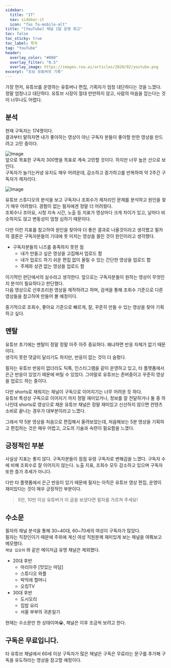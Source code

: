```yaml
---
sidebar:
  title: "IT"
  nav: sidebar-it
  icon: "fas fa-mobile-alt"
title: "[YouTube] 채널 1달 운영 회고"
toc: false
toc_sticky: true
toc_label: 목차
tag: "YouTube"
header:
  overlay_color: "#000"
  overlay_filter: "0.5"
  overlay_image: https://images.roa.ai/articles/2020/02/youtube.png
excerpt: "초보 유튜버의 기록"
---
```

가장 먼저, 유튜브를 운영하는 유튜버나 편집, 기획자가 엄청 대단하다는 것을 느꼈다.  
정말 엄청나고 대단하다. 유튜브 시장이 절대 만만하지 않고, 사람의 마음을 잡는다는 것이 너무나도 어렵다.

## 분석
현재 구독자는 174명이다.  
결과부터 말하자면 내가 좋아하는 영상이 아닌 구독자 분들이 좋아할 만한 영상을 만드려고 고민 중이다.  

![Image](https://drive.google.com/uc?export=view&id=1nm0QF3fPt5WvphuArmO4IA6V5HrfOCgu)  
앞으로 목표한 구독자 300명을 목표로 계속 고민할 것이다. 하지만 너무 높은 산으로 보인다.  
구독자가 늘기는커녕 유지도 매우 어려운데, 감소하고 증가하고를 반복하여 약 2주간 구독자가 제자리다.

![Image](https://drive.google.com/uc?export=view&id=1hwrX3z8XyUVmpNM8EnhQBq0HWkfCTDFt)  

유튜브 스튜디오의 분석을 보고 구독자나 조회수가 제자리인 문제를 분석하고 원인을 찾기 매우 어려웠다. 경험이 없는 필자에겐 정말 더 어려웠다.  
조회수나 조아요, 시청 지속 시간, 노출 등 지표가 영상마다 크게 차이가 있고, 날마다 비슷하지도 않고 변동성이 엄청 심하기 때문이다.

다만 이런 지표를 참고하여 원인을 찾아야 더 좋은 결과로 나올것이라고 생각했고 필자의 결론은 구독자분들의 기대에 못 미치는 영상을 올린 것이 원인이라고 생각했다. 
* 구독자분들의 니즈를 충족하지 못한 점
  * 내가 만들고 싶은 영상을 고집해서 업로드 함
  * 내가 업로드 하기 쉬운 편집 없이 올릴 수 있는 간단한 영상을 업로드 함
  * 주제와 상관 없는 영상을 업로드 함
    
이기적인 판단에서의 실수라고 생각한다. 앞으로는 구독자분들이 원하는 영상이 무엇인지 분석이 필요하다고 판단했다.  
다음 영상으로 산후조리원 영상을 제작하려고 하며, 검색을 통해 조회수 기준으로 다른 영상들을 참고하여 만들어 볼 예정이다.

중기적으로 조회수, 좋아요 기준으로 빠르게, 잘, 꾸준히 만들 수 있는 영상을 찾아 기획하고 싶다.

## 멘탈
유튜브 초기에는 멘탈이 정말 정말 아주 아주 중요하다. 왜냐하면 반응 자체가 없기 때문이다.  
생각지 못한 댓글이 달리기도 하지만, 반응이 없는 것이 더 슬펐다.

필자는 유튜브 반응이 없더라도 틱톡, 인스타그램을 같이 운영하고 있고, 타 플랫폼에서 은근 반응이 있었기 때문에 버틸 수 있었다.
그야말로 유튜브는 존버중이고 꾸준히 영상을 업로드 하는 중이다.

다만 shorts로 채워지는 채널이 구독으로 이어지기는 너무 어려운 듯 하다.  
유튜브 특성상 구독으로 이어지기 까지 정말 재미있거나, 정보를 잘 전달하거나 둘 중 하나인데
shorts로 영상으로 채운 유튜브 채널은 정말 재미있고 신선하지 않으면 컨텐츠 소비로 끝나는 경우가 대부분이라고 느꼈다.

그래서 약 5분 영상을 처음으로 편집해서 올려보았는데, 처음해보는 5분 영상을 기획하고 편집하는 것은 매우 어렵고,
고도의 기술과 숙련이 필요함을 느꼈다.  

## 긍정적인 부분
사실상 지표는 좋지 않다. 구독자분들이 점점 유령 구독자로 변해감을 느꼈다. 구독자 수에 비해 조회수로 잘 이어지지 않는다.
노출 지표, 조회수 모두 감소하고 있으며 구독자 또한 증가 추세가 아니다.

다만 타 플랫폼에서 은근 반응이 있기 때문에 필자는 아직은 유튜브 영상 편집, 운영이 재미있다는 것이 매우 긍정적인 부분이다.

>5만, 10만 이상 유튜버가 이 글을 보셨다면 필자를 가르쳐 주세요!

## 수소문
필자의 채널 분석을 통해 30~40대, 60~70세의 여성이 구독자가 많았다.  
필자는 직장인이기 때문에 주위에 계신 여성 직원분께 재미있게 보는 채널을 여쭤보고 메모했다.  
`채널 십오야` 와 같은 메이저급 유명 채널은 제외했다.

* 20대 후반
  * 마리아주 [맛있는 마담]
  * 스튜디오 와플
  * 박막레 할머니
  * 오킹TV
* 30대 후반
  * 도시오리
  * 집밥 요리
  * 서울 부부의 귀촌일기

현재는 수소문만 한 상태이며😭, 채널은 이후 조금씩 보려고 한다.

## 구독은 무료입니다.
타 유튜브 채널에서 60세 이상 구독자가 많은 채널은 구독은 무료라는 문구를 추가해 구독을 유도하라는 영상을 참고할 예정이다.



